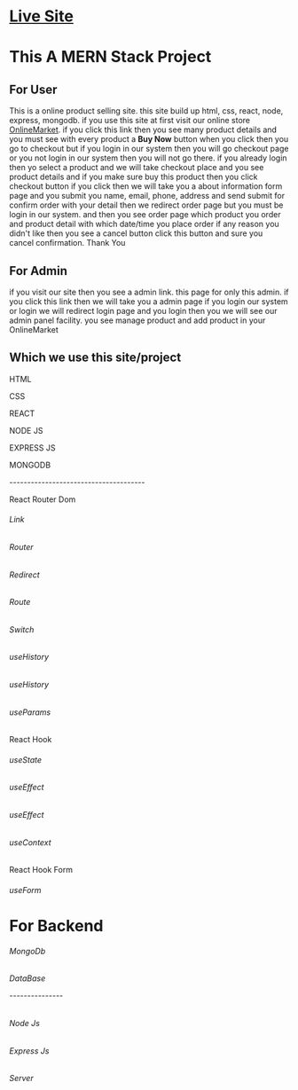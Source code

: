 <h1><a href="https://onlinemarket-a5359.web.app/">Live Site</a></h1>

<h1>This A MERN Stack Project</h1>

<h2>For User</h2>
<p>This is a online product selling site. this site build up html, css, react, node, express, mongodb. if you use this site at first visit our online store <a href="https://onlinemarket-a5359.web.app/">OnlineMarket</a>. if you click this link then you see many product details and you must see with every product a <b>Buy Now</b> button when you click then you go to checkout but if you login in our system then you will go checkout page or you not login in our system then you will not go there. if you already login then yo select a product and we will take checkout place and you see product details and if you make sure buy this product then you click checkout button if you click then we will take you a about information form page and you submit you name, email, phone, address and send submit for confirm order with your detail then we redirect order page but you must be login in our system. and then you see order page which product you order and product detail with which date/time you place order if any reason you didn't like then you see a cancel button click this button and sure you cancel confirmation. Thank You</p>

<h2>For Admin</h2>
if you visit our site then you see a admin link. this page for only this admin. if you click this link then we will take you a admin page if you login our system  or login we will redirect login page and you login then you we will see our admin panel facility. you see manage product and add product in your OnlineMarket

<h2>Which we use this site/project</h2>
<p>HTML</p>
<p>CSS</p>
<p>REACT</p>
<p>NODE JS</p>
<p>EXPRESS JS</p>
<p>MONGODB</p>
<p>--------------------------------------</p>
<p>React Router Dom</p>
<h6>Link</h6>
<h6>Router</h6>
<h6>Redirect</h6>
<h6>Route</h6>
<h6>Switch</h6>
<h6>useHistory</h6>
<h6>useHistory</h6>
<h6>useParams</h6>
<p>React Hook</p>
<h6>useState</h6>
<h6>useEffect</h6>
<h6>useEffect</h6>
<h6>useContext</h6>
<p>React Hook Form</p>
<h6>useForm</h6>

<h1>For Backend</h1>
<h6>MongoDb<h6>
<p>DataBase</p>
<p>---------------</p>
<h6>Node Js<h6>
<h6>Express Js<h6>
<p>Server</p>